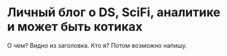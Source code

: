 # Личный блог о DS, SciFi, аналитике и может быть котиках

О чем? Видно из заголовка.
Кто я? Потом возможно напишу.
